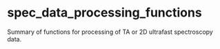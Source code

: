 # spec_data_processing_functions
Summary of functions for processing of TA or 2D ultrafast spectroscopy data. 

